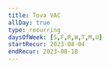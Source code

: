 ```yaml
---
title: Tova VAC
allDay: true
type: recurring
daysOfWeek: [S,F,R,W,T,M,U]
startRecur: 2023-08-04
endRecur: 2023-08-18
---
```

